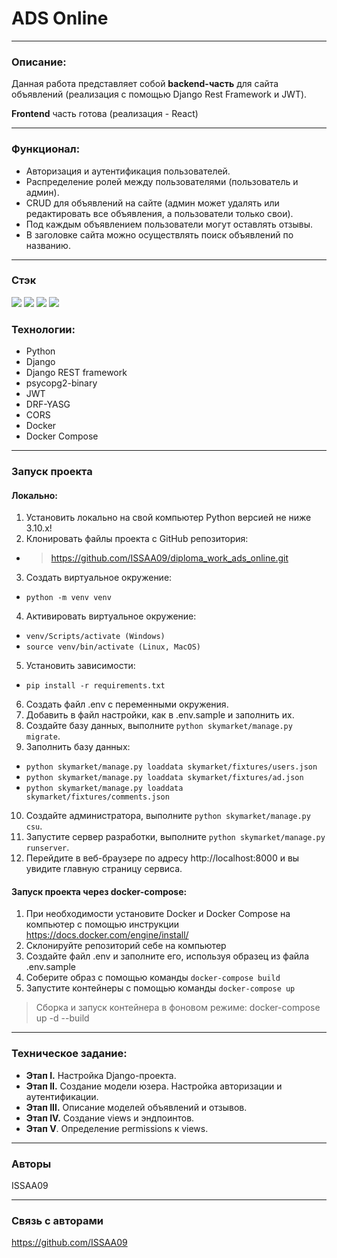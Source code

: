 # ADS Online

---
### Описание:

Данная работа представляет собой **backend-часть** для сайта объявлений (реализация с помощью Django Rest Framework и JWT).
<p>

**Frontend** часть готова (реализация - React)

------------------------------------------------------------------------------------------------

### Функционал:
- Авторизация и аутентификация пользователей.
- Распределение ролей между пользователями (пользователь и админ).
- CRUD для объявлений на сайте (админ может удалять или редактировать все объявления, а пользователи только свои).
- Под каждым объявлением пользователи могут оставлять отзывы.
- В заголовке сайта можно осуществлять поиск объявлений по названию.

----------------------------------------------------------------
### Стэк

![](https://img.shields.io/badge/Code-Python-informational?style=flat&logo=python&logoColor=white&color=green)
![](https://img.shields.io/badge/Framework-DRF-informational?style=flat&logo=Django&logoColor=white&color=green)
![](https://img.shields.io/badge/database-Postgresql-informational?style=flat&logo=postgresql&logoColor=white&color=green)
![](https://img.shields.io/badge/Tools-Docker-informational?style=flat&logo=docker&logoColor=white&color=green)

### Технологии:
- Python
- Django
- Django REST framework
- psycopg2-binary
- JWT 
- DRF-YASG
- CORS
- Docker
- Docker Compose

------------------------------------------------------------------------------------------------

### Запуск проекта 
<h4>Локально:</h4>

1. Установить локально на свой компьютер Python версией не ниже 3.10.x!
2. Клонировать файлы проекта с GitHub репозитория:
- > https://github.com/ISSAA09/diploma_work_ads_online.git
3. Создать виртуальное окружение:
- `python -m venv venv`
4. Активировать виртуальное окружение:
- `venv/Scripts/activate (Windows)`
- `source venv/bin/activate (Linux, MacOS)`
5. Установить зависимости:
- `pip install -r requirements.txt`
6. Создать файл .env c переменными окружения.
7. Добавить в файл настройки, как в .env.sample и заполнить их.
8. Создайте базу данных, выполните `python skymarket/manage.py migrate`. 
9. Заполнить базу данных:
- `python skymarket/manage.py loaddata skymarket/fixtures/users.json` 
- `python skymarket/manage.py loaddata skymarket/fixtures/ad.json` 
- `python skymarket/manage.py loaddata skymarket/fixtures/comments.json`
10. Создайте администратора, выполните `python skymarket/manage.py csu`. 
11. Запустите сервер разработки, выполните `python skymarket/manage.py runserver`. 
12. Перейдите в веб-браузере по адресу http://localhost:8000 и вы увидите главную страницу сервиса.

<h4>Запуск проекта через docker-compose:</h4>

1. При необходимости установите Docker и Docker Compose на компьютер с помощью инструкции https://docs.docker.com/engine/install/
2. Cклонируйте репозиторий себе на компьютер
3. Создайте файл .env и заполните его, используя образец из файла .env.sample
4. Соберите образ с помощью команды `docker-compose build`
6. Запустите контейнеры с помощью команды `docker-compose up`
> Сборка и запуск контейнера в фоновом режиме:
> docker-compose up -d --build

--------------------------------------------------

### Техническое задание:

- **Этап I.** Настройка Django-проекта.
- **Этап II.** Создание модели юзера. Настройка авторизации и аутентификации.
- **Этап III.** Описание моделей объявлений и отзывов.
- **Этап IV.** Создание views и эндпоинтов.
- **Этап V**. Определение permissions к views.
----------------------------------------------------------------

### Авторы

ISSAA09

----------------------------------------------------------------
### Связь с авторами

https://github.com/ISSAA09

